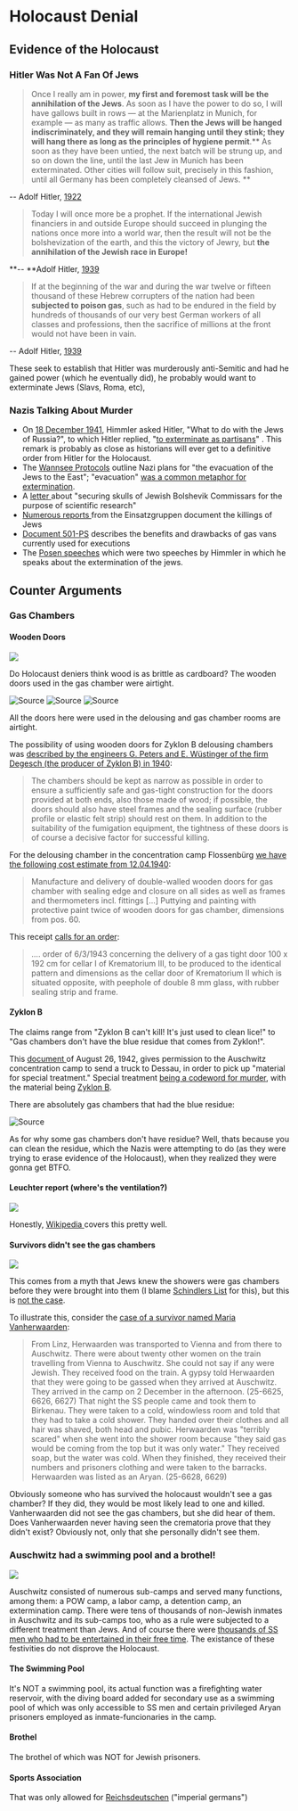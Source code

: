# Holocaust Denial

## Evidence of the Holocaust

### Hitler Was Not A Fan Of Jews

> Once I really am in power, **my first and foremost task will be the annihilation of the Jews**. As soon as I have the power to do so, I will have gallows built in rows — at the Marienplatz in Munich, for example — as many as traffic allows. **Then the Jews will be hanged indiscriminately, and they will remain hanging until they stink; they will hang there as long as the principles of hygiene permit**.** As soon as they have been untied, the next batch will be strung up, and so on down the line, until the last Jew in Munich has been exterminated. Other cities will follow suit, precisely in this fashion, until all Germany has been completely cleansed of Jews. **

\-- Adolf Hitler, [1922](https://www.ifz-muenchen.de/archiv/zs/zs-0640.pdf)

> Today I will once more be a prophet. If the international Jewish financiers in and outside Europe should succeed in plunging the nations once more into a world war, then the result will not be the bolshevization of the earth, and this the victory of Jewry, but **the annihilation of the Jewish race in Europe!**

**-- **Adolf Hitler, [1939](http://www.holocaustresearchproject.org/holoprelude/jewishquestion.html)

> If at the beginning of the war and during the war twelve or fifteen thousand of these Hebrew corrupters of the nation had been **subjected to poison gas**, such as had to be endured in the field by hundreds of thousands of our very best German workers of all classes and professions, then the sacrifice of millions at the front would not have been in vain.

\-- Adolf Hitler, [1939](https://www.historycrunch.com/mein-kampf.html#/)

These seek to establish that Hitler was murderously anti-Semitic and had he gained power (which he eventually did), he probably would want to exterminate Jews (Slavs, Roma, etc),

### Nazis Talking About Murder

* On [18 December 1941](http://www.fpp.co.uk/Himmler/Note181241.html), Himmler asked Hitler, "What to do with the Jews of Russia?", to which Hitler replied, "[to exterminate as partisans](http://www.fpp.co.uk/Himmler/Note181241.html)" . This remark is probably as close as historians will ever get to a definitive order from Hitler for the Holocaust.
* The [Wannsee Protocols](http://holocaust.umd.umich.edu/news/uploads/WanseeProtocols.pdf) outline Nazi plans for "the evacuation of the Jews to the East"; "evacuation" [was a common metaphor for extermination](https://www.museumoftolerance.com/education/teacher-resources/holocaust-resources/what-is-holocaust-denial.html#11).
* A [letter ](https://phdn.org/archives/www.mazal.org/NO-series/NO-0085-000.htm)about "securing skulls of Jewish Bolshevik Commissars for the purpose of scientific research"
* [Numerous reports ](http://www.holocaustresearchproject.org/einsatz/situationreport.html)from the Einsatzgruppen document the killings of Jews
* [Document 501-PS](https://phdn.org/archives/www.ess.uwe.ac.uk/genocide/gasvan1.htm) describes the benefits and drawbacks of gas vans currently used for executions
* The [Posen speeches](https://en.wikipedia.org/wiki/Posen\_speeches) which were two speeches by Himmler in which he speaks about the extermination of the jews.

## Counter Arguments

### Gas Chambers

#### Wooden Doors

![](<../.gitbook/assets/iQ4blnJ (1).jpeg>)

Do Holocaust deniers think wood is as brittle as cardboard? The wooden doors used in the gas chamber were airtight.

![Source](../.gitbook/assets/door1.jpe) ![Source](../.gitbook/assets/door2.jpe) ![Source](../.gitbook/assets/door3.jpe)

All the doors here were used in the delousing and gas chamber rooms are airtight.

The possibility of using wooden doors for Zyklon B delousing chambers was [described by the engineers G. Peters and E. Wüstinger of the firm Degesch (the producer of Zyklon B) in 1940](https://books.google.com/books?id=litDAAAAYAAJ\&focus=searchwithinvolume\&q=%22ausf%C3%BChrung+in+holz%22):

> The chambers should be kept as narrow as possible in order to ensure a sufficiently safe and gas-tight construction for the doors provided at both ends, also those made of wood; if possible, the doors should also have steel frames and the sealing surface (rubber profile or elastic felt strip) should rest on them. In addition to the suitability of the fumigation equipment, the tightness of these doors is of course a decisive factor for successful killing.>

For the delousing chamber in the concentration camp Flossenbürg [we have the following cost estimate from 12.04.1940](https://anno.onb.ac.at/cgi-content/anno-plus?aid=ztg\&datum=1995\&page=332\&size=45):

> Manufacture and delivery of double-walled wooden doors for gas chamber with sealing edge and closure on all sides as well as frames and thermometers incl. fittings \[...] Puttying and painting with protective paint twice of wooden doors for gas chamber, dimensions from pos. 60.&#x20;>

&#x20;This receipt [calls for an order](http://www.nizkor.com/hweb/camps/auschwitz/crematoria/order-for-door.html):

> .... order of 6/3/1943 concerning the delivery of a gas tight door 100 x 192 cm for cellar I of Krematorium III, to be produced to the identical pattern and dimensions as the cellar door of Krematorium II which is situated opposite, with peephole of double 8 mm glass, with rubber sealing strip and frame.

#### Zyklon B

The claims range from "Zyklon B can't kill! It's just used to clean lice!" to "Gas chambers don't have the blue residue that comes from Zyklon!".

This [document ](https://phdn.org/archives/holocaust-history.org/auschwitz/19420826-dessau/)of August 26, 1942, gives permission to the Auschwitz concentration camp to send a truck to Dessau, in order to pick up "material for special treatment." Special treatment [being a codeword for murder](https://en.wikipedia.org/wiki/Sonderbehandlung), with the material being [Zyklon B](http://auschwitz.org/gfx/auschwitz/\_thumbs/en/defaultgalerie/713/2/1/20080716\_2011242469\_dok6,oHuCn6impHCVqcKHZpY.jpg).&#x20;

There are absolutely gas chambers that had the blue residue:

![Source](../.gitbook/assets/PTMAJ031.jfif)

As for why some gas chambers don't have residue? Well, thats because you can clean the residue, which the Nazis were attempting to do (as they were trying to erase evidence of the Holocaust), when they realized they were gonna get BTFO.

#### Leuchter report (where's the ventilation?)

![](<../.gitbook/assets/twimem03 (1).png>)

Honestly, [Wikipedia ](https://en.wikipedia.org/wiki/Leuchter\_report)covers this pretty well.

#### Survivors didn't see the gas chambers

![](../.gitbook/assets/twimem14.png)

This comes from a myth that Jews knew the showers were gas chambers before they were brought into them (I blame [Schindlers List](https://www.youtube.com/watch?v=jjy8Z1hK2wY) for this), but this is [not the case](https://holocaustcontroversies.blogspot.com/2015/08/knowledge-of-mass-extermination-among.html).

To illustrate this, consider the [case of a survivor named Maria Vanherwaarden](http://web.archive.org/web/19990421163441/http://ihr.org/books/kulaszka/21herwaarden.html):&#x20;

> From Linz, Herwaarden was transported to Vienna and from there to Auschwitz. There were about twenty other women on the train travelling from Vienna to Auschwitz. She could not say if any were Jewish. They received food on the train. A gypsy told Herwaarden that they were going to be gassed when they arrived at Auschwitz. They arrived in the camp on 2 December in the afternoon. (25-6625, 6626, 6627) That night the SS people came and took them to Birkenau. They were taken to a cold, windowless room and told that they had to take a cold shower. They handed over their clothes and all hair was shaved, both head and pubic. Herwaarden was "terribly scared" when she went into the shower room because "they said gas would be coming from the top but it was only water." They received soap, but the water was cold. When they finished, they received their numbers and prisoners clothing and were taken to the barracks. Herwaarden was listed as an Aryan. (25-6628, 6629)

Obviously someone who has survived the holocaust wouldn't see a gas chamber? If they did, they would be most likely lead to one and killed. Vanherwaarden did not see the gas chambers, but she did hear of them. Does Vanherwaarden never having seen the crematoria prove that they didn't exist? Obviously not, only that she personally didn't see them.

### Auschwitz had a swimming pool and a brothel!

![](../.gitbook/assets/image.png)

Auschwitz consisted of numerous sub-camps and served many functions, among them: a POW camp, a labor camp, a detention camp, an extermination camp. There were tens of thousands of non-Jewish inmates in Auschwitz and its sub-camps too, who as a rule were subjected to a different treatment than Jews. And of course there were [thousands of SS men who had to be entertained in their free time](http://auschwitz.org/en/museum/news/the-lighter-side-of-auschwitz-or-the-cultural-life-of-the-ss-in-the-death-camps,483.html). The existance of these festivities do not disprove the Holocaust.

#### The Swimming Pool

It's NOT a swimming pool, its actual function was a firefighting water reservoir, with the diving board added for secondary use as a swimming pool of which was only accessible to SS men and certain privileged Aryan prisoners employed as inmate-funcionaries in the camp.

#### Brothel

The brothel of which was NOT for Jewish prisoners.

#### Sports Association

That was only allowed for [Reichsdeutschen](https://phdn.org/archives/holocaust-history.org/auschwitz/pressac/technique-and-operation/pressac0507.shtml) ("imperial germans")


